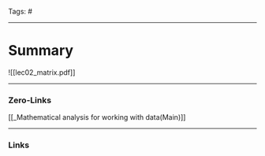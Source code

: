 Tags: #
____
# Summary
![[lec02_matrix.pdf]]

____
### Zero-Links
[[_Mathematical analysis for working with data(Main)]]

____
### Links
